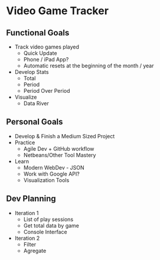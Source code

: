 # Video Game Tracker

## Functional Goals
* Track video games played
   * Quick Update
   * Phone / iPad App?
   * Automatic resets at the beginning of the month / year
* Develop Stats
   * Total
   * Period
   * Period Over Period
* Visualize
   * Data River

## Personal Goals
* Develop & Finish a Medium Sized Project
* Practice 
   * Agile Dev + GitHub workflow
   * Netbeans/Other Tool Mastery
* Learn
   * Modern WebDev - JSON
   * Work with Google API?
   * Visualization Tools

## Dev Planning
* Iteration 1
   * List of play sessions
   * Get total data by game
   * Console Interface
* Iteration 2
   * Filter
   * Agregate

